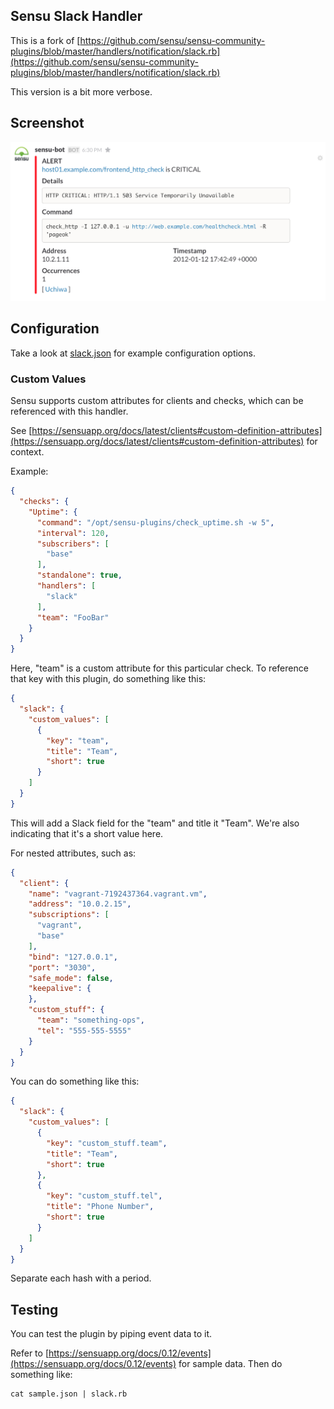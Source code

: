 ## Sensu Slack Handler

This is a fork of [https://github.com/sensu/sensu-community-plugins/blob/master/handlers/notification/slack.rb](https://github.com/sensu/sensu-community-plugins/blob/master/handlers/notification/slack.rb)

This version is a bit more verbose.

## Screenshot

![Slack Handler](screenshot.png)

## Configuration

Take a look at [slack.json](slack.json) for example configuration options.

### Custom Values

Sensu supports custom attributes for clients and checks, which can be
referenced with this handler.

See [https://sensuapp.org/docs/latest/clients#custom-definition-attributes](https://sensuapp.org/docs/latest/clients#custom-definition-attributes) for context.

Example:

```json
{
  "checks": {
    "Uptime": {
      "command": "/opt/sensu-plugins/check_uptime.sh -w 5",
      "interval": 120,
      "subscribers": [
        "base"
      ],
      "standalone": true,
      "handlers": [
        "slack"
      ],
      "team": "FooBar"
    }
  }
}
```

Here, "team" is a custom attribute for this particular check. To reference
that key with this plugin, do something like this:

```json
{
  "slack": {
    "custom_values": [
      {
        "key": "team",
        "title": "Team",
        "short": true
      }
    ]
  }
}
```

This will add a Slack field for the "team" and title it "Team". We're also
indicating that it's a short value here.

For nested attributes, such as:

```json
{
  "client": {
    "name": "vagrant-7192437364.vagrant.vm",
    "address": "10.0.2.15",
    "subscriptions": [
      "vagrant",
      "base"
    ],
    "bind": "127.0.0.1",
    "port": "3030",
    "safe_mode": false,
    "keepalive": {
    },
    "custom_stuff": {
      "team": "something-ops",
      "tel": "555-555-5555"
    }
  }
}
```

You can do something like this:

```json
{
  "slack": {
    "custom_values": [
      {
        "key": "custom_stuff.team",
        "title": "Team",
        "short": true
      },
      {
        "key": "custom_stuff.tel",
        "title": "Phone Number",
        "short": true
      }
    ]
  }
}
```

Separate each hash with a period.

## Testing

You can test the plugin by piping event data to it.

Refer to [https://sensuapp.org/docs/0.12/events](https://sensuapp.org/docs/0.12/events)
for sample data.  Then do something like:

```shell
cat sample.json | slack.rb
```
